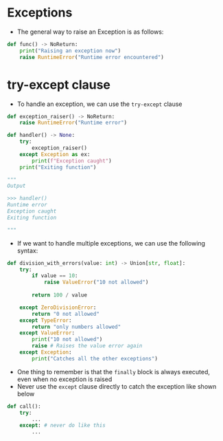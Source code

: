 # Exceptions
* The general way to raise an Exception is as follows:
```python
def func() -> NoReturn:
    print("Raising an exception now")
    raise RuntimeError("Runtime error encountered")
```
# try-except clause
* To handle an exception, we can use the ```try-except``` clause
```python
def exception_raiser() -> NoReturn:
    raise RuntimeError("Runtime error")

def handler() -> None:
    try:
        exception_raiser()
    except Exception as ex:
        print(f"Exception caught")
    print("Exiting function")

"""
Output

>>> handler()
Runtime error
Exception caught
Exiting function

"""
```
* If we want to handle multiple exceptions, we can use the following syntax:
```python
def division_with_errors(value: int) -> Union[str, float]:
    try:
        if value == 10:
            raise ValueError("10 not allowed")
        
        return 100 / value

    except ZeroDivisionError:
        return "0 not allowed"
    except TypeError:
        return "only numbers allowed"
    except ValueError:
        print("10 not allowed")
        raise # Raises the value error again
    except Exception:
        print("Catches all the other exceptions")
```
* One thing to remember is that the ```finally``` block is always executed, even when no exception is raised
* Never use the ```except``` clause directly to catch the exception like shown below
```python
def call():
    try:
        ...
    except: # never do like this
        ...
```